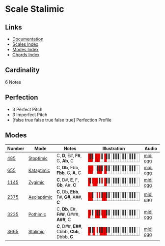 # Scale Stalimic

## Links

- [Documentation](index.md)
- [Scales Index](Scales.md)
- [Modes Index](Modes.md)
- [Chords Index](Chords.md)

## Cardinality

6 Notes

## Perfection

- 3 Perfect Pitch
- 3 Imperfect Pitch
- [false true false true false true] Perfection Profile

## Modes

| Number | Mode | Notes | Illustration | Audio |
|--------|------|-------|--------------|-------|
| [485](https://ianring.com/musictheory/scales/485) | [Stoptimic](ModeStoptimic.md) | C, **D**, E#, **F#**, G, **Ab**, C | ![CNaturalStoptimic](ModeCNaturalStoptimic.png) | [midi](ModeCNaturalStoptimic.mid) [ogg](ModeCNaturalStoptimic.ogg) | 
| [655](https://ianring.com/musictheory/scales/655) | [Kataptimic](ModeKataptimic.md) | C, **Db**, Ebb, **Fbb**, G, **A**, C | ![CNaturalKataptimic](ModeCNaturalKataptimic.png) | [midi](ModeCNaturalKataptimic.mid) [ogg](ModeCNaturalKataptimic.ogg) | 
| [1145](https://ianring.com/musictheory/scales/1145) | [Zygimic](ModeZygimic.md) | **C**, D#, **E**, F, **Gb**, A#, **C** | ![CNaturalZygimic](ModeCNaturalZygimic.png) | [midi](ModeCNaturalZygimic.mid) [ogg](ModeCNaturalZygimic.ogg) | 
| [2375](https://ianring.com/musictheory/scales/2375) | [Aeolaptimic](ModeAeolaptimic.md) | **C**, Db, **Ebb**, F#, **G#**, A##, **C** | ![CNaturalAeolaptimic](ModeCNaturalAeolaptimic.png) | [midi](ModeCNaturalAeolaptimic.mid) [ogg](ModeCNaturalAeolaptimic.ogg) | 
| [3235](https://ianring.com/musictheory/scales/3235) | [Pothimic](ModePothimic.md) | C, **Db**, E#, **F##**, G###, **A##**, C | ![CNaturalPothimic](ModeCNaturalPothimic.png) | [midi](ModeCNaturalPothimic.mid) [ogg](ModeCNaturalPothimic.ogg) | 
| [3665](https://ianring.com/musictheory/scales/3665) | [Stalimic](ModeStalimic.md) | **C**, D##, **E##**, Cbbb, **Cbb**, Dbbb, **C** | ![CNaturalStalimic](ModeCNaturalStalimic.png) | [midi](ModeCNaturalStalimic.mid) [ogg](ModeCNaturalStalimic.ogg) | 
